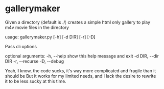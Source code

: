 gallerymaker
============

Given a directory (default is ./) creates a simple html only gallery to play m4v movie files in the directory

usage: gallerymaker.py [-h] [-d DIR] [-r] [-D]

Pass cli options

optional arguments:
  -h, --help         show this help message and exit
  -d DIR, --dir DIR
  -r, --recurse
  -D, --debug




Yeah, I know, the code sucks, it's way more complicated and fragile than it should be
But it works for my limited needs, and I lack the desire to rewrite it to be less sucky
at this time.
